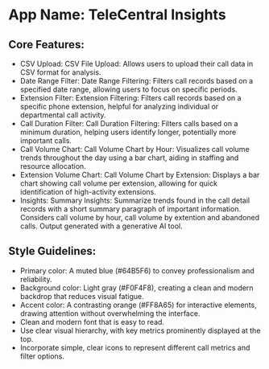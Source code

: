 # **App Name**: TeleCentral Insights

## Core Features:

- CSV Upload: CSV File Upload: Allows users to upload their call data in CSV format for analysis.
- Date Range Filter: Date Range Filtering: Filters call records based on a specified date range, allowing users to focus on specific periods.
- Extension Filter: Extension Filtering: Filters call records based on a specific phone extension, helpful for analyzing individual or departmental call activity.
- Call Duration Filter: Call Duration Filtering: Filters calls based on a minimum duration, helping users identify longer, potentially more important calls.
- Call Volume Chart: Call Volume Chart by Hour: Visualizes call volume trends throughout the day using a bar chart, aiding in staffing and resource allocation.
- Extension Volume Chart: Call Volume Chart by Extension: Displays a bar chart showing call volume per extension, allowing for quick identification of high-activity extensions.
- Insights: Summary Insights: Summarize trends found in the call detail records with a short summary paragraph of important information. Considers call volume by hour, call volume by extention and abandoned calls. Output generated with a generative AI tool.

## Style Guidelines:

- Primary color: A muted blue (#64B5F6) to convey professionalism and reliability.
- Background color: Light gray (#F0F4F8), creating a clean and modern backdrop that reduces visual fatigue.
- Accent color: A contrasting orange (#FF8A65) for interactive elements, drawing attention without overwhelming the interface.
- Clean and modern font that is easy to read.
- Use clear visual hierarchy, with key metrics prominently displayed at the top.
- Incorporate simple, clear icons to represent different call metrics and filter options.